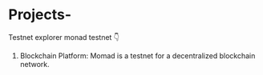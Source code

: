# Projects-
Testnet explorer 
monad testnet 👇
1. Blockchain Platform: Momad is a testnet for a decentralized blockchain network.
